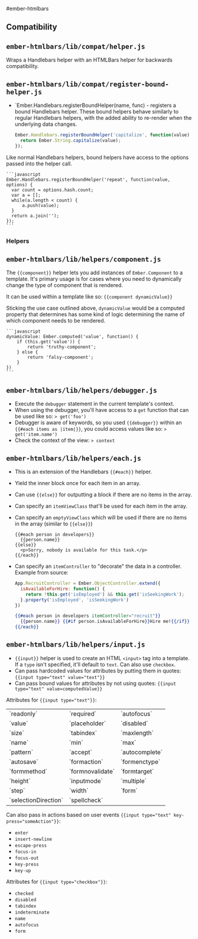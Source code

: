 #ember-htmlbars

## Compatibility
## `ember-htmlbars/lib/compat/helper.js`
Wraps a Handlebars helper with an HTMLBars helper for backwards compatibility.

## `ember-htmlbars/lib/compat/register-bound-helper.js`
* `Ember.Handlebars.registerBoundHelper(name, func) - registers a bound Handlebars helper.  These bound helpers behave similarly to regular Handlebars helpers, with the added ability to re-render when the underlying data changes.

	```javascript
	Ember.Handlebars.registerBoundHelper('capitalize', function(value) {
	  return Ember.String.capitalize(value);
	});
	```

Like normal Handlebars helpers, bound helpers have access to the options passed into the helper call.

	```javascript
	Ember.Handlebars.registerBoundHelper('repeat', function(value, options) {
	  var count = options.hash.count;
	  var a = [];
	  while(a.length < count) {
	      a.push(value);
	  }
	  return a.join('');
	});
	```

### Helpers
## `ember-htmlbars/lib/helpers/component.js`
The `{{component}}` helper lets you add instances of `Ember.Component` to a template.  It's primary usage is for cases where you need to dynamically change the type of component that is rendered.

It can be used within a template like so:  `{{component dynamicValue}}`

Sticking the use case outlined above, `dynamicValue` would be a computed property that determines has some kind of logic determining the name of which component needs to be rendered.

	```javascript
	dynamicValue: Ember.computed('value', function() {
		if (this.get('value')) {
			return 'truthy-component';
		} else {
			return 'falsy-component';
		}
	})
	```

## `ember-htmlbars/lib/helpers/debugger.js`
* Execute the `debugger` statement in the current template's context.
* When using the debugger, you'll have access to a `get` function that can be used like so: `> get('foo')`
* Debugger is aware of keywords, so you used `{{debugger}}` within an `{{#each items as |item|}}`, you could access values like so: `> get('item.name')`
* Check the context of the view: `> context`

## `ember-htmlbars/lib/helpers/each.js`
* This is an extension of the Handlebars `{{#each}}` helper.
* Yield the inner block once for each item in an array.
* Can use `{{else}}` for outputting a block if there are no items in the array.
* Can specify an `itemViewClass` that'll be used for each item in the array.
* Can specify an `emptyViewClass` which will be used if there are no items in the array (similar to `{{else}}`)
  
  ```
  {{#each person in developers}}
    {{person.name}}
  {{else}}
    <p>Sorry, nobody is available for this task.</p>
  {{/each}}
  ```

* Can specify an `itemController` to "decorate" the data in a controller.  Example from source:

  ```javascript
  App.RecruitController = Ember.ObjectController.extend({
    isAvailableForHire: function() {
      return !this.get('isEmployed') && this.get('isSeekingWork');
    }.property('isEmployed', 'isSeekingWork')
  })
  ```

  ```handlebars
  {{#each person in developers itemController="recruit"}}
    {{person.name}} {{#if person.isAvailableForHire}}Hire me!{{/if}}
  {{/each}}
  ```

## `ember-htmlbars/lib/helpers/input.js`
* `{{input}}` helper is used to create an HTML `<input>` tag into a template.  If a `type` isn't specified, it'll default to `text`.  Can also use `checkbox`.
* Can pass hardcoded values for attributes by putting them in quotes: `{{input type="text" value="text"}}`
* Can pass bound values for attributes by not using quotes: `{{input type="text" value=computedValue}}`

Attributes for `{{input type="text"}}`:
 <table>
  <tr><td>`readonly`</td><td>`required`</td><td>`autofocus`</td></tr>
  <tr><td>`value`</td><td>`placeholder`</td><td>`disabled`</td></tr>
  <tr><td>`size`</td><td>`tabindex`</td><td>`maxlength`</td></tr>
  <tr><td>`name`</td><td>`min`</td><td>`max`</td></tr>
  <tr><td>`pattern`</td><td>`accept`</td><td>`autocomplete`</td></tr>
  <tr><td>`autosave`</td><td>`formaction`</td><td>`formenctype`</td></tr>
  <tr><td>`formmethod`</td><td>`formnovalidate`</td><td>`formtarget`</td></tr>
  <tr><td>`height`</td><td>`inputmode`</td><td>`multiple`</td></tr>
  <tr><td>`step`</td><td>`width`</td><td>`form`</td></tr>
  <tr><td>`selectionDirection`</td><td>`spellcheck`</td><td>&nbsp;</td></tr>
 </table>

Can also pass in actions based on user events `{{input type="text" key-press="someAction"}}`:
* `enter`
* `insert-newline`
* `escape-press`
* `focus-in`
* `focus-out`
* `key-press`
* `key-up`

Attributes for `{{input type="checkbox"}}`:
* `checked`
* `disabled`
* `tabindex`
* `indeterminate`
* `name`
* `autofocus`
* `form`